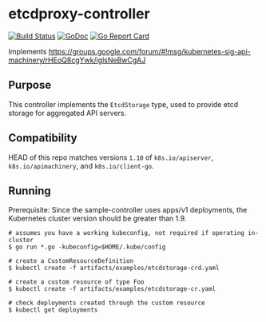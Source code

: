 # etcdproxy-controller

[![Build Status](https://travis-ci.org/xmudrii/etcdproxy-controller.svg?branch=master)](https://travis-ci.org/xmudrii/etcdproxy-controller) [![GoDoc](https://godoc.org/github.com/xmudrii/etcdproxy-controller?status.svg)](https://godoc.org/github.com/xmudrii/etcdproxy-controller) [![Go Report Card](https://goreportcard.com/badge/github.com/xmudrii/etcdproxy-controller)](https://goreportcard.com/report/github.com/xmudrii/etcdproxy-controller) 

Implements https://groups.google.com/forum/#!msg/kubernetes-sig-api-machinery/rHEoQ8cgYwk/iglsNeBwCgAJ

## Purpose

This controller implements the `EtcdStorage` type, used to provide etcd storage for aggregated API servers.

## Compatibility

HEAD of this repo matches versions `1.10` of `k8s.io/apiserver`, `k8s.io/apimachinery`, and `k8s.io/client-go`.

## Running

Prerequisite: Since the sample-controller uses apps/v1 deployments, the Kubernetes cluster version should be greater than 1.9.

```
# assumes you have a working kubeconfig, not required if operating in-cluster
$ go run *.go -kubeconfig=$HOME/.kube/config

# create a CustomResourceDefinition
$ kubectl create -f artifacts/examples/etcdstorage-crd.yaml

# create a custom resource of type Foo
$ kubectl create -f artifacts/examples/etcdstorage-cr.yaml

# check deployments created through the custom resource
$ kubectl get deployments
```